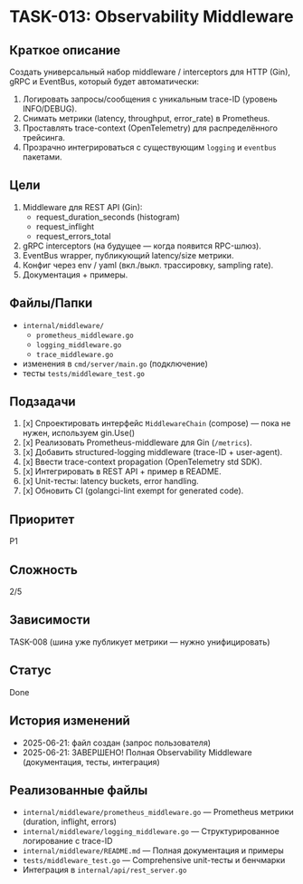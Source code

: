 # TASK-013: Observability Middleware

## Краткое описание
Создать универсальный набор middleware / interceptors для HTTP (Gin), gRPC и EventBus,
который будет автоматически:
1. Логировать запросы/сообщения с уникальным trace-ID (уровень INFO/DEBUG).
2. Снимать метрики (latency, throughput, error_rate) в Prometheus.
3. Проставлять trace-context (OpenTelemetry) для распределённого трейсинга.
4. Прозрачно интегрироваться с существующим `logging` и `eventbus` пакетами.

## Цели
1. Middleware для REST API (Gin):
   * request_duration_seconds (histogram)
   * request_inflight
   * request_errors_total
2. gRPC interceptors (на будущее — когда появится RPC-шлюз).
3. EventBus wrapper, публикующий latency/size метрики.
4. Конфиг через env / yaml (вкл./выкл. трассировку, sampling rate).
5. Документация + примеры.

## Файлы/Папки
- `internal/middleware/`
  - `prometheus_middleware.go`
  - `logging_middleware.go`
  - `trace_middleware.go`
- изменения в `cmd/server/main.go` (подключение)
- тесты `tests/middleware_test.go`

## Подзадачи
1. [x] Спроектировать интерфейс `MiddlewareChain` (compose) — пока не нужен, используем gin.Use()
2. [x] Реализовать Prometheus-middleware для Gin (`/metrics`).
3. [x] Добавить structured-logging middleware (trace-ID + user-agent).
4. [x] Ввести trace-context propagation (OpenTelemetry std SDK).
5. [x] Интегрировать в REST API + пример в README.
6. [x] Unit-тесты: latency buckets, error handling.
7. [x] Обновить CI (golangci-lint exempt for generated code).

## Приоритет
P1

## Сложность
2/5

## Зависимости
TASK-008 (шина уже публикует метрики — нужно унифицировать)

## Статус
Done

## История изменений
- 2025-06-21: файл создан (запрос пользователя)
- 2025-06-21: ЗАВЕРШЕНО! Полная Observability Middleware (документация, тесты, интеграция)

## Реализованные файлы
- `internal/middleware/prometheus_middleware.go` — Prometheus метрики (duration, inflight, errors)
- `internal/middleware/logging_middleware.go` — Структурированное логирование с trace-ID
- `internal/middleware/README.md` — Полная документация и примеры
- `tests/middleware_test.go` — Comprehensive unit-тесты и бенчмарки
- Интеграция в `internal/api/rest_server.go` 